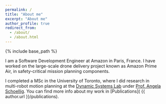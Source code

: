 ```yaml
---
permalink: /
title: "About me"
excerpt: "About me"
author_profile: true
redirect_from: 
  - /about/
  - /about.html
---
```


{% include base_path %}

I am a Software Development Engineer at Amazon in Paris, France. I have worked on the large-scale drone delivery project known as Amazon Prime Air, in safety-critical mission planning components.

I completed a MSc in the University of Toronto, where I did research in multi-robot motion planning at the [Dynamic Systems Lab](dynsyslab.org) under [Prof. Angela Schoellig](https://www.dynsyslab.org/prof-angela-schoellig/). You can find more info about my work in [Publications]( {{ author.url }}/publications).

